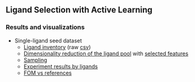 Ligand Selection with Active Learning
---

### Results and visualizations
- Single-ligand seed dataset
  - [Ligand inventory](http://161.35.50.78:8000/) (raw [csv](./workplace/Inventory/ligand_inventory.csv))
  - [Dimensionality reduction of the ligand pool](http://161.35.50.78:8001/) with [selected features](./workplace/MolDescriptors/ligand_descriptors_2022_06_16_expka.csv)
  - [Sampling](./workplace/Sampler)
  - [Experiment results by ligands](http://161.35.50.78:8002/)
  - [FOM vs references](http://161.35.50.78:8003/)